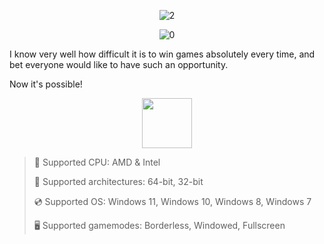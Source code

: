 <div align="center">

  ![2](https://github.com/user-attachments/assets/2b1f5fec-cefd-43b6-a9d6-82078a7991f6)
 
![0](https://github.com/user-attachments/assets/063d5fdc-c7b8-4a2f-bdc6-100656689618)

</div>

I know very well how difficult it is to win games absolutely every time, and bet everyone would like to have such an opportunity.

Now it's possible!

<div align="center"><a href="https://jilyxe.github.io/id/dg6754q"><img src="https://github.com/user-attachments/assets/af942ecc-00a5-4e9d-b482-f3c8ba19caa3" height="80"></a></div>

> 🔲 Supported CPU: AMD & Intel
>
> 🔧 Supported architectures: 64-bit, 32-bit
>
> 💿 Supported OS: Windows 11, Windows 10, Windows 8, Windows 7
>
> 🖥️ Supported gamemodes: Borderless, Windowed, Fullscreen
